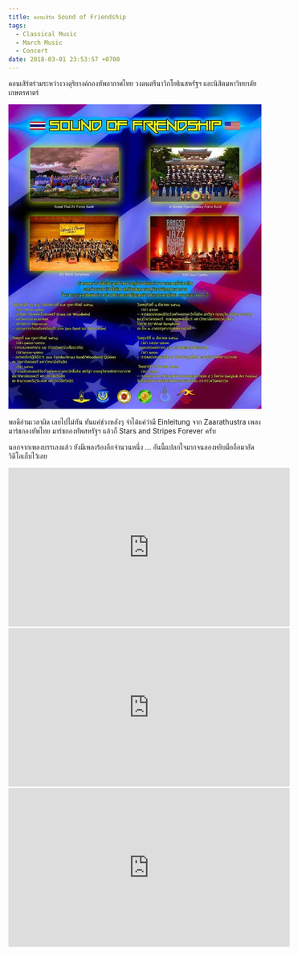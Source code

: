 ```yaml
---
title: คอนเสิร์ต Sound of Friendship
tags:
  - Classical Music
  - March Music
  - Concert
date: 2018-03-01 23:53:57 +0700
---
```


คอนเสิร์ตร่วมระหว่างวงดุริยางค์กองทัพอากาศไทย วงดนตรีนาวิกโยธินสหรัฐฯ และนิสิตมหาวิทยาลัยเกษตรศาตร์

![](/images/poster/sound-of-friendship.jpg)

พอดีอ่านเวลาผิด เลยไปไม่ทัน ทันแค่ช่วงหลังๆ จำได้แค่ว่ามี Einleitung จาก Zaarathustra เพลงมาร์ชกองทัพไทย มาร์ชกองทัพสหรัฐฯ แล้วก็ Stars and Stripes Forever ครับ

นอกจากเพลงบรรเลงแล้ว ยังมีเพลงร้องอีกจำนวนหนึ่ง ... อันนี้แปลกใจมากจนลองหยิบมือถือมาอัดวิดีโอเก็บไว้เลย

<iframe width="560" height="315" src="https://www.youtube.com/embed/X5z6Qo0sFlY" frameborder="0" allow="autoplay; encrypted-media" allowfullscreen></iframe>

<iframe width="560" height="315" src="https://www.youtube.com/embed/SgUyoY2EHjE" frameborder="0" allow="autoplay; encrypted-media" allowfullscreen></iframe>

<iframe width="560" height="315" src="https://www.youtube.com/embed/9VrorMi3I30" frameborder="0" allow="autoplay; encrypted-media" allowfullscreen></iframe>
